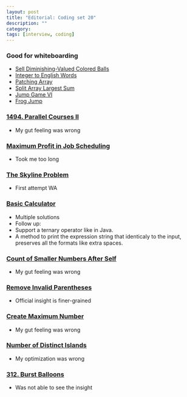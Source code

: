 ```yaml
---
layout: post
title: "Editorial: Coding set 20" 
description: ""
category: 
tags: [interview, coding]
--- 
```


### Good for whiteboarding
* [Sell Diminishing-Valued Colored Balls](https://leetcode.com/submissions/detail/418259385/)
* [Integer to English Words](https://leetcode.com/submissions/detail/421384152/)
* [Patching Array](https://leetcode.com/submissions/detail/423845641/)
* [Split Array Largest Sum](https://leetcode.com/submissions/detail/424481446/)
* [Jump Game VI](https://leetcode.com/submissions/detail/432709102/)
* [Frog Jump](https://leetcode.com/submissions/detail/433503877/)

### [1494. Parallel Courses II]()
* My gut feeling was wrong

### [Maximum Profit in Job Scheduling](https://leetcode.com/submissions/detail/432758949/)
* Took me too long

### [The Skyline Problem](https://leetcode.com/submissions/detail/420438950/)
* First attempt WA

### [Basic Calculator](https://leetcode.com/submissions/detail/421171770/)
* Multiple solutions
* Follow up:
 * Support a ternary operator like in Java.
 * A method to print the expression string that identicaly to the input, preserves all the formats like extra spaces. 

### [Count of Smaller Numbers After Self](https://leetcode.com/submissions/detail/421476128/)
* My gut feeling was wrong

### [Remove Invalid Parentheses](https://leetcode.com/submissions/detail/421855381/)
* Official insight is finer-grained

### [Create Maximum Number](https://leetcode.com/submissions/detail/423839955/)
* My gut feeling was wrong

### [Number of Distinct Islands](https://leetcode.com/submissions/detail/429693515/)
* My optimization was wrong

### [312. Burst Balloons](https://leetcode.com/submissions/detail/424478447/)
* Was not able to see the insight
